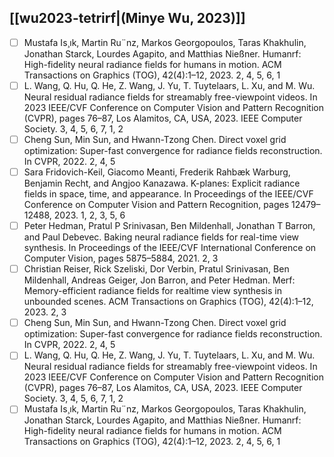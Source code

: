## [[wu2023-tetrirf|(Minye Wu, 2023)]]
- [ ] Mustafa Is¸ık, Martin Ru¨nz, Markos Georgopoulos, Taras Khakhulin, Jonathan Starck, Lourdes Agapito, and Matthias Nießner. Humanrf: High-fidelity neural radiance fields for humans in motion. ACM Transactions on Graphics (TOG), 42(4):1–12, 2023. 2, 4, 5, 6, 1
- [ ] L. Wang, Q. Hu, Q. He, Z. Wang, J. Yu, T. Tuytelaars, L. Xu, and M. Wu. Neural residual radiance fields for streamably free-viewpoint videos. In 2023 IEEE/CVF Conference on Computer Vision and Pattern Recognition (CVPR), pages 76–87, Los Alamitos, CA, USA, 2023. IEEE Computer Society. 3, 4, 5, 6, 7, 1, 2
- [ ] Cheng Sun, Min Sun, and Hwann-Tzong Chen. Direct voxel grid optimization: Super-fast convergence for radiance fields reconstruction. In CVPR, 2022. 2, 4, 5
- [ ] Sara Fridovich-Keil, Giacomo Meanti, Frederik Rahbæk Warburg, Benjamin Recht, and Angjoo Kanazawa. K-planes: Explicit radiance fields in space, time, and appearance. In Proceedings of the IEEE/CVF Conference on Computer Vision and Pattern Recognition, pages 12479–12488, 2023. 1, 2, 3, 5, 6
- [ ] Peter Hedman, Pratul P Srinivasan, Ben Mildenhall, Jonathan T Barron, and Paul Debevec. Baking neural radiance fields for real-time view synthesis. In Proceedings of the IEEE/CVF International Conference on Computer Vision, pages 5875–5884, 2021. 2, 3
- [ ] Christian Reiser, Rick Szeliski, Dor Verbin, Pratul Srinivasan, Ben Mildenhall, Andreas Geiger, Jon Barron, and Peter Hedman. Merf: Memory-efficient radiance fields for realtime view synthesis in unbounded scenes. ACM Transactions on Graphics (TOG), 42(4):1–12, 2023. 2, 3
- [ ] Cheng Sun, Min Sun, and Hwann-Tzong Chen. Direct voxel grid optimization: Super-fast convergence for radiance fields reconstruction. In CVPR, 2022. 2, 4, 5
- [ ] L. Wang, Q. Hu, Q. He, Z. Wang, J. Yu, T. Tuytelaars, L. Xu, and M. Wu. Neural residual radiance fields for streamably free-viewpoint videos. In 2023 IEEE/CVF Conference on Computer Vision and Pattern Recognition (CVPR), pages 76–87, Los Alamitos, CA, USA, 2023. IEEE Computer Society. 3, 4, 5, 6, 7, 1, 2
- [ ] Mustafa Is¸ık, Martin Ru¨nz, Markos Georgopoulos, Taras Khakhulin, Jonathan Starck, Lourdes Agapito, and Matthias Nießner. Humanrf: High-fidelity neural radiance fields for humans in motion. ACM Transactions on Graphics (TOG), 42(4):1–12, 2023. 2, 4, 5, 6, 1